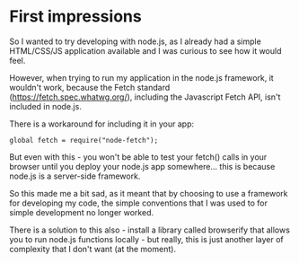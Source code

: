 # First impressions

So I wanted to try developing with node.js, as I already had a simple
HTML/CSS/JS application available and I was curious to see how it would feel.

However, when trying to run my application in the node.js framework, it wouldn't
work, because the Fetch standard (https://fetch.spec.whatwg.org/), including the
Javascript Fetch API, isn't included in node.js.

There is a workaround for including it in your app:
```
global fetch = require("node-fetch");
```

But even with this - you won't be able to test your fetch() calls in your
browser until you deploy your node.js app somewhere... this is because node.js 
is a server-side framework.

So this made me a bit sad, as it meant that by choosing to use a framework
for developing my code, the simple conventions that I was used to for simple
development no longer worked.

There is a solution to this also - install a library called browserify that
allows you to run node.js functions locally - but really, this is just another
layer of complexity that I don't want (at the moment).
